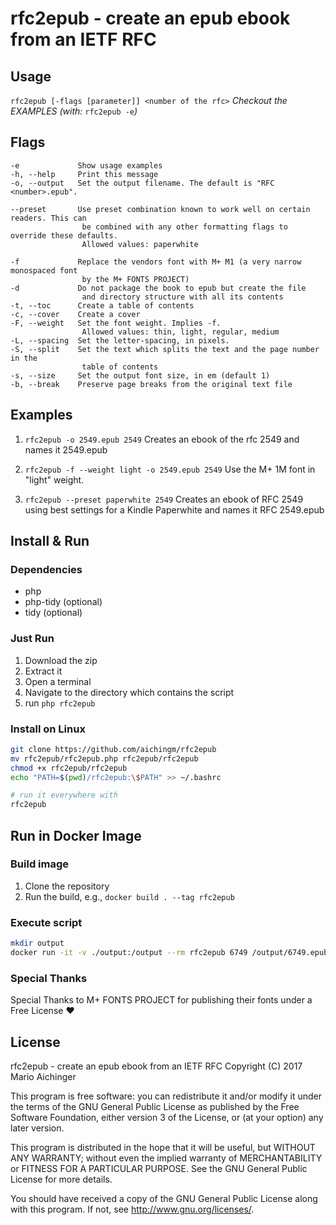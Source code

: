 rfc2epub - create an epub ebook from an IETF RFC
=================================================

## Usage

 `rfc2epub [-flags [parameter]] <number of the rfc>`
 *Checkout the EXAMPLES (with:* `rfc2epub -e`*)*



## Flags  

    -e             Show usage examples
    -h, --help     Print this message
    -o, --output   Set the output filename. The default is "RFC <number>.epub".

    --preset       Use preset combination known to work well on certain readers. This can
                    be combined with any other formatting flags to override these defaults.
                    Allowed values: paperwhite

    -f             Replace the vendors font with M+ M1 (a very narrow monospaced font
                    by the M+ FONTS PROJECT)
    -d             Do not package the book to epub but create the file
                    and directory structure with all its contents
    -t, --toc      Create a table of contents
    -c, --cover    Create a cover
    -F, --weight   Set the font weight. Implies -f.
                    Allowed values: thin, light, regular, medium
    -L, --spacing  Set the letter-spacing, in pixels.
    -S, --split    Set the text which splits the text and the page number in the
                    table of contents
    -s, --size     Set the output font size, in em (default 1)
    -b, --break    Preserve page breaks from the original text file


## Examples

1. `rfc2epub -o 2549.epub 2549`
   Creates an ebook of the rfc 2549 and names it 2549.epub

2. `rfc2epub -f --weight light -o 2549.epub 2549`
   Use the M+ 1M font in "light" weight.

3. `rfc2epub --preset paperwhite 2549`
   Creates an ebook of RFC 2549 using best settings for a Kindle Paperwhite and names it
    RFC 2549.epub


## Install & Run

### Dependencies  

* php
* php-tidy (optional)
* tidy (optional)

### Just Run

1. Download the zip
2. Extract it 
3. Open a terminal
4. Navigate to the directory which contains the script 
5. run `php rfc2epub`

### Install on Linux 

```bash
git clone https://github.com/aichingm/rfc2epub
mv rfc2epub/rfc2epub.php rfc2epub/rfc2epub
chmod +x rfc2epub/rfc2epub
echo "PATH=$(pwd)/rfc2epub:\$PATH" >> ~/.bashrc

# run it everywhere with
rfc2epub 
```


## Run in Docker Image

### Build image

1. Clone the repository
2. Run the build, e.g., `docker build . --tag rfc2epub`

### Execute script

```bash
mkdir output
docker run -it -v ./output:/output --rm rfc2epub 6749 /output/6749.epub
```

### Special Thanks

Special Thanks to M+ FONTS PROJECT for publishing their fonts under a Free License ♥



## License

rfc2epub - create an epub ebook from an IETF RFC
Copyright (C) 2017  Mario Aichinger

This program is free software: you can redistribute it and/or modify
it under the terms of the GNU General Public License as published by
the Free Software Foundation, either version 3 of the License, or
(at your option) any later version.

This program is distributed in the hope that it will be useful,
but WITHOUT ANY WARRANTY; without even the implied warranty of
MERCHANTABILITY or FITNESS FOR A PARTICULAR PURPOSE.  See the
GNU General Public License for more details.

You should have received a copy of the GNU General Public License
along with this program.  If not, see <http://www.gnu.org/licenses/>.







